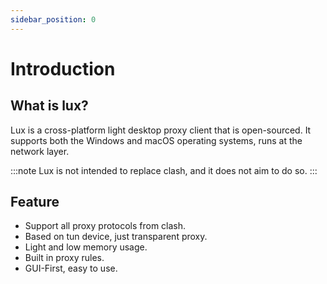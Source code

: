 ```yaml
---
sidebar_position: 0
---
```


# Introduction


## What is lux?
Lux is a cross-platform light desktop proxy client that is open-sourced. 
It supports both the Windows and macOS operating systems, runs at the network layer.

:::note
Lux is not intended to replace clash, and it does not aim to do so.
:::


## Feature

* Support all proxy protocols from clash.
* Based on tun device, just transparent proxy.
* Light and low memory usage.
* Built in proxy rules.
* GUI-First, easy to use.
